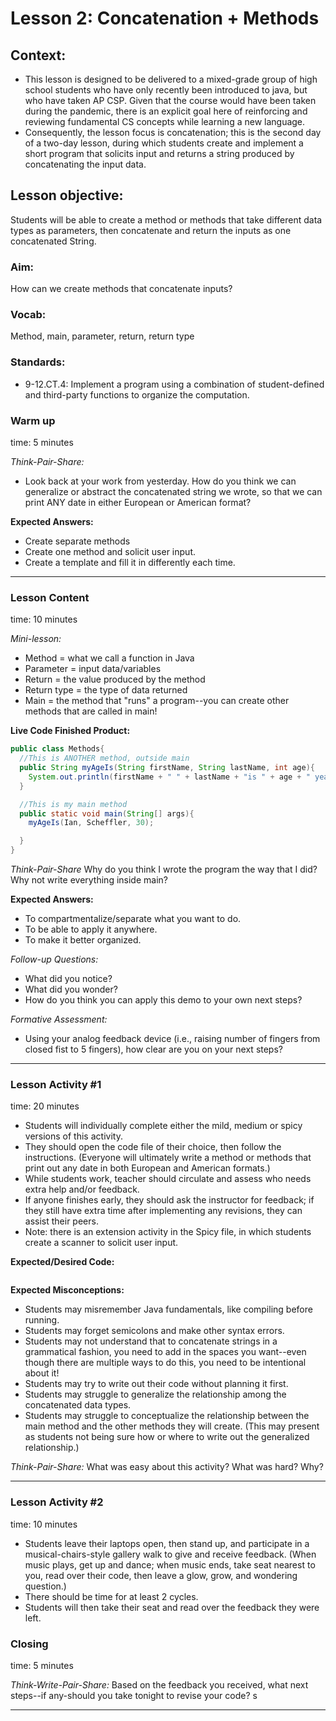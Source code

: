 # Lesson 2: Concatenation + Methods

## Context:
- This lesson is designed to be delivered to a mixed-grade group of high school students who have only recently been introduced to java, but who have taken AP CSP. Given that the course would have been taken during the pandemic, there is an explicit goal here of reinforcing and reviewing fundamental CS concepts while learning a new language.  
- Consequently, the lesson focus is concatenation; this is the second day of a two-day lesson, during which students create and implement a short program that solicits input and returns a string produced by concatenating the input data.

## Lesson objective:
Students will be able to create a method or methods that take different data types as parameters, then concatenate and return the inputs as one concatenated String.  

### Aim:
How can we create methods that concatenate inputs?

### Vocab:
Method, main, parameter, return, return type

### Standards:
- 9-12.CT.4: Implement a program using a combination of student-defined and third-party functions to organize the computation.

### Warm up
time: 5 minutes

*Think-Pair-Share:*
- Look back at your work from yesterday. How do you think we can generalize or abstract the concatenated string we wrote, so that we can print ANY date in either European or American format?

**Expected Answers:**
- Create separate methods
- Create one method and solicit user input.
- Create a template and fill it in differently each time.

---

### Lesson Content
time: 10 minutes

*Mini-lesson:*
- Method = what we call a function in Java
- Parameter = input data/variables
- Return = the value produced by the method
- Return type = the type of data returned
- Main = the method that "runs" a program--you can create other methods that are called in main!

**Live Code Finished Product:**

```Java
public class Methods{
  //This is ANOTHER method, outside main
  public String myAgeIs(String firstName, String lastName, int age){
    System.out.println(firstName + " " + lastName + "is " + age + " years old.");
  }

  //This is my main method
  public static void main(String[] args){
    myAgeIs(Ian, Scheffler, 30);

  }
}
```
*Think-Pair-Share* Why do you think I wrote the program the way that I did? Why not write everything inside main?

**Expected Answers:**
- To compartmentalize/separate what you want to do.
- To be able to apply it anywhere.
- To make it better organized.

*Follow-up Questions:*
- What did you notice?
- What did you wonder?
- How do you think you can apply this demo to your own next steps?

*Formative Assessment:*
- Using your analog feedback device (i.e., raising number of fingers from closed fist to 5 fingers), how clear are you on your next steps?
---

### Lesson Activity #1
time: 20 minutes

- Students will individually complete either the mild, medium or spicy versions of this activity.
- They should open the code file of their choice, then follow the instructions. (Everyone will ultimately write a method or methods that print out any date in both European and American formats.)
- While students work, teacher should circulate and assess who needs extra help and/or feedback.
- If anyone finishes early, they should ask the instructor for feedback; if they still have extra time after implementing any revisions, they can assist their peers.
- Note: there is an extension activity in the Spicy file, in which students create a scanner to solicit user input.

**Expected/Desired Code:**
```java

```

**Expected Misconceptions:**
- Students may misremember Java fundamentals, like compiling before running.
- Students may forget semicolons and make other syntax errors.
- Students may not understand that to concatenate strings in a grammatical fashion, you need to add in the spaces you want--even though there are multiple ways to do this, you need to be intentional about it!
- Students may try to write out their code without planning it first.
- Students may struggle to generalize the relationship among the concatenated data types.
- Students may struggle to conceptualize the relationship between the main method and the other methods they will create. (This may present as students not being sure how or where to write out the generalized relationship.)

*Think-Pair-Share:*
What was easy about this activity? What was hard? Why?

---

### Lesson Activity #2
time: 10 minutes

- Students leave their laptops open, then stand up, and participate in a musical-chairs-style gallery walk to give and receive feedback. (When music plays, get up and dance; when music ends, take seat nearest to you, read over their code, then leave a glow, grow, and wondering question.)
- There should be time for at least 2 cycles.
- Students will then take their seat and read over the feedback they were left.

### Closing
time: 5 minutes

*Think-Write-Pair-Share:*
Based on the feedback you received, what next steps--if any-should you take tonight to revise your code? s

---
